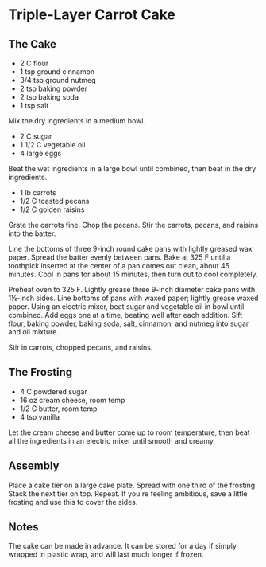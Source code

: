 # Triple-Layer Carrot Cake

## The Cake

- 2 C flour
- 1 tsp ground cinnamon
- 3/4 tsp ground nutmeg
- 2 tsp baking powder
- 2 tsp baking soda
- 1 tsp salt

Mix the dry ingredients in a medium bowl.

- 2 C sugar
- 1 1/2 C vegetable oil
- 4 large eggs

Beat  the wet ingredients  in a large bowl until combined,  then beat in the dry
ingredients.

- 1 lb carrots
- 1/2 C toasted pecans
- 1/2 C golden raisins

Grate the carrots fine.  Chop the pecans.  Stir the carrots, pecans, and raisins
into the batter.

Line the bottoms of three 9-inch round cake pans with lightly greased wax paper.
Spread the batter evenly between pans.  Bake at 325 F until a toothpick inserted
at the center of a pan comes out clean, about 45 minutes. Cool in pans for about
15 minutes, then turn out to cool completely.


Preheat oven to 325 F.  Lightly grease three 9-inch diameter cake pans with 1½-inch sides.  Line bottoms of pans with waxed paper; lightly grease waxed paper.  Using an electric mixer, beat sugar and vegetable oil in bowl until combined.  Add eggs one at a time, beating well after each addition.  Sift flour, baking powder, baking soda, salt, cinnamon, and nutmeg into sugar and oil mixture.  

Stir in carrots, chopped pecans, and raisins.


## The Frosting

- 4 C powdered sugar
- 16 oz cream cheese, room temp
- 1/2 C butter, room temp
- 4 tsp vanilla

Let the cream cheese and butter come up to  room temperature,  then beat all the
ingredients in an electric mixer until smooth and creamy.


## Assembly

Place a cake tier on a large cake plate.  Spread with one third of the frosting.
Stack the next tier on top.  Repeat.  If you're feeling ambitious, save a little
frosting and use this to cover the sides.


## Notes

The cake can be made in advance. It can be stored for a day if simply wrapped in
plastic wrap, and will last much longer if frozen.

